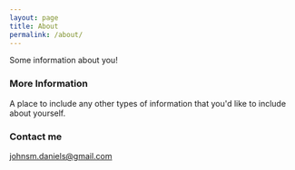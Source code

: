 ```yaml
---
layout: page
title: About
permalink: /about/
---
```


Some information about you!

### More Information

A place to include any other types of information that you'd like to include about yourself.

### Contact me

[johnsm.daniels@gmail.com](mailto:johnsm.daniels@gmail.com)
